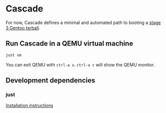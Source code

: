# Cascade

For now, Cascade defines a minimal and automated path to booting a [stage 3 Gentoo tarball](https://wiki.gentoo.org/wiki/Stage_file#Stage_3).

## Run Cascade in a QEMU virtual machine

```sh
just vm
```

You can exit QEMU with `ctrl-a x`. `ctrl-a c` will show the QEMU monitor.

## Development dependencies

### just

[Installation instructions](https://github.com/casey/just?tab=readme-ov-file#installation)

